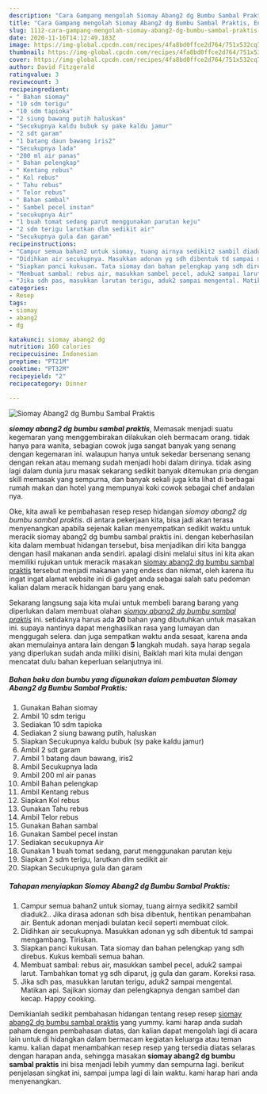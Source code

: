 ```yaml
---
description: "Cara Gampang mengolah Siomay Abang2 dg Bumbu Sambal Praktis, Enak Banget"
title: "Cara Gampang mengolah Siomay Abang2 dg Bumbu Sambal Praktis, Enak Banget"
slug: 1112-cara-gampang-mengolah-siomay-abang2-dg-bumbu-sambal-praktis-enak-banget
date: 2020-11-16T14:12:49.183Z
image: https://img-global.cpcdn.com/recipes/4fa8bd0ffce2d764/751x532cq70/siomay-abang2-dg-bumbu-sambal-praktis-foto-resep-utama.jpg
thumbnail: https://img-global.cpcdn.com/recipes/4fa8bd0ffce2d764/751x532cq70/siomay-abang2-dg-bumbu-sambal-praktis-foto-resep-utama.jpg
cover: https://img-global.cpcdn.com/recipes/4fa8bd0ffce2d764/751x532cq70/siomay-abang2-dg-bumbu-sambal-praktis-foto-resep-utama.jpg
author: David Fitzgerald
ratingvalue: 3
reviewcount: 3
recipeingredient:
- " Bahan siomay"
- "10 sdm terigu"
- "10 sdm tapioka"
- "2 siung bawang putih haluskan"
- "Secukupnya kaldu bubuk sy pake kaldu jamur"
- "2 sdt garam"
- "1 batang daun bawang iris2"
- "Secukupnya lada"
- "200 ml air panas"
- " Bahan pelengkap"
- " Kentang rebus"
- " Kol rebus"
- " Tahu rebus"
- " Telor rebus"
- " Bahan sambal"
- " Sambel pecel instan"
- "secukupnya Air"
- "1 buah tomat sedang parut menggunakan parutan keju"
- "2 sdm terigu larutkan dlm sedikit air"
- "Secukupnya gula dan garam"
recipeinstructions:
- "Campur semua bahan2 untuk siomay, tuang airnya sedikit2 sambil diaduk2.. Jika dirasa adonan sdh bisa dibentuk, hentikan penambahan air. Bentuk adonan menjadi bulatan kecil seperti membuat cilok."
- "Didihkan air secukupnya. Masukkan adonan yg sdh dibentuk td sampai mengambang. Tiriskan."
- "Siapkan panci kukusan. Tata siomay dan bahan pelengkap yang sdh direbus. Kukus kembali semua bahan."
- "Membuat sambal: rebus air, masukkan sambel pecel, aduk2 sampai larut. Tambahkan tomat yg sdh diparut, jg gula dan garam. Koreksi rasa."
- "Jika sdh pas, masukkan larutan terigu, aduk2 sampai mengental. Matikan api. Sajikan siomay dan pelengkapnya dengan sambel dan kecap. Happy cooking."
categories:
- Resep
tags:
- siomay
- abang2
- dg

katakunci: siomay abang2 dg 
nutrition: 160 calories
recipecuisine: Indonesian
preptime: "PT21M"
cooktime: "PT32M"
recipeyield: "2"
recipecategory: Dinner

---
```



![Siomay Abang2 dg Bumbu Sambal Praktis](https://img-global.cpcdn.com/recipes/4fa8bd0ffce2d764/751x532cq70/siomay-abang2-dg-bumbu-sambal-praktis-foto-resep-utama.jpg)

<b><i>siomay abang2 dg bumbu sambal praktis</i></b>, Memasak menjadi suatu kegemaran yang menggembirakan dilakukan oleh bermacam orang. tidak hanya para wanita, sebagian cowok juga sangat banyak yang senang dengan kegemaran ini. walaupun hanya untuk sekedar bersenang senang dengan rekan atau memang sudah menjadi hobi dalam dirinya. tidak asing lagi dalam dunia juru masak sekarang sedikit banyak ditemukan pria dengan skill memasak yang sempurna, dan banyak sekali juga kita lihat di berbagai rumah makan dan hotel yang mempunyai koki cowok sebagai chef andalan nya.



Oke, kita awali ke pembahasan resep resep hidangan <i>siomay abang2 dg bumbu sambal praktis</i>. di antara pekerjaan kita, bisa jadi akan terasa menyenangkan apabila sejenak kalian menyempatkan sedikit waktu untuk meracik siomay abang2 dg bumbu sambal praktis ini. dengan keberhasilan kita dalam membuat hidangan tersebut, bisa menjadikan diri kita bangga dengan hasil makanan anda sendiri. apalagi disini melalui situs ini kita akan memiliki rujukan untuk meracik masakan <u>siomay abang2 dg bumbu sambal praktis</u> tersebut menjadi makanan yang endess dan nikmat, oleh karena itu ingat ingat alamat website ini di gadget anda sebagai salah satu pedoman kalian dalam meracik hidangan baru yang enak.


Sekarang langsung saja kita mulai untuk membeli barang barang yang diperlukan dalam membuat olahan <u><i>siomay abang2 dg bumbu sambal praktis</i></u> ini. setidaknya harus ada <b>20</b> bahan yang dibutuhkan untuk masakan ini. supaya nantinya dapat menghasilkan rasa yang lumayan dan menggugah selera. dan juga sempatkan waktu anda sesaat, karena anda akan memulainya antara lain dengan <b>5</b> langkah mudah. saya harap segala yang diperlukan sudah anda miliki disini, Baiklah mari kita mulai dengan mencatat dulu bahan keperluan selanjutnya ini.

<!--inarticleads1-->

##### Bahan baku dan bumbu yang digunakan dalam pembuatan Siomay Abang2 dg Bumbu Sambal Praktis:

1. Gunakan  Bahan siomay
1. Ambil 10 sdm terigu
1. Sediakan 10 sdm tapioka
1. Sediakan 2 siung bawang putih, haluskan
1. Siapkan Secukupnya kaldu bubuk (sy pake kaldu jamur)
1. Ambil 2 sdt garam
1. Ambil 1 batang daun bawang, iris2
1. Ambil Secukupnya lada
1. Ambil 200 ml air panas
1. Ambil  Bahan pelengkap
1. Ambil  Kentang rebus
1. Siapkan  Kol rebus
1. Gunakan  Tahu rebus
1. Ambil  Telor rebus
1. Gunakan  Bahan sambal
1. Gunakan  Sambel pecel instan
1. Sediakan secukupnya Air
1. Gunakan 1 buah tomat sedang, parut menggunakan parutan keju
1. Siapkan 2 sdm terigu, larutkan dlm sedikit air
1. Siapkan Secukupnya gula dan garam




<!--inarticleads2-->

##### Tahapan menyiapkan Siomay Abang2 dg Bumbu Sambal Praktis:

1. Campur semua bahan2 untuk siomay, tuang airnya sedikit2 sambil diaduk2.. Jika dirasa adonan sdh bisa dibentuk, hentikan penambahan air. Bentuk adonan menjadi bulatan kecil seperti membuat cilok.
1. Didihkan air secukupnya. Masukkan adonan yg sdh dibentuk td sampai mengambang. Tiriskan.
1. Siapkan panci kukusan. Tata siomay dan bahan pelengkap yang sdh direbus. Kukus kembali semua bahan.
1. Membuat sambal: rebus air, masukkan sambel pecel, aduk2 sampai larut. Tambahkan tomat yg sdh diparut, jg gula dan garam. Koreksi rasa.
1. Jika sdh pas, masukkan larutan terigu, aduk2 sampai mengental. Matikan api. Sajikan siomay dan pelengkapnya dengan sambel dan kecap. Happy cooking.




Demikianlah sedikit pembahasan hidangan tentang resep resep <u>siomay abang2 dg bumbu sambal praktis</u> yang yummy. kami harap anda sudah paham dengan pembahasan diatas, dan kalian dapat mengolah lagi di acara lain untuk di hidangkan dalam bermacam kegiatan keluarga atau teman kamu. kalian dapat menambahkan resep resep yang tersedia diatas selaras dengan harapan anda, sehingga masakan <b>siomay abang2 dg bumbu sambal praktis</b> ini bisa menjadi lebih yummy dan sempurna lagi. berikut penjelasan singkat ini, sampai jumpa lagi di lain waktu. kami harap hari anda menyenangkan.
